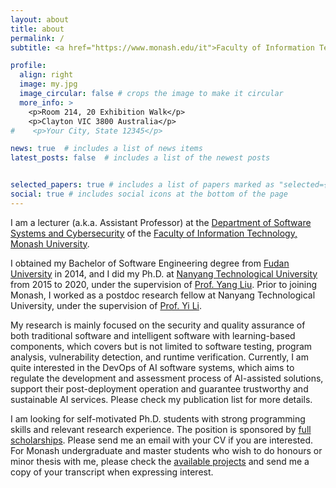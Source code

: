 ```yaml
---
layout: about
title: about
permalink: /
subtitle: <a href="https://www.monash.edu/it">Faculty of Information Technology, Monash University, Australia</a>

profile:
  align: right
  image: my.jpg
  image_circular: false # crops the image to make it circular
  more_info: > 
    <p>Room 214, 20 Exhibition Walk</p>
    <p>Clayton VIC 3800 Australia</p>
#    <p>Your City, State 12345</p>

news: true  # includes a list of news items
latest_posts: false  # includes a list of the newest posts


selected_papers: true # includes a list of papers marked as "selected={true}"
social: true # includes social icons at the bottom of the page
---
```


I am a lecturer (a.k.a. Assistant Professor) at the [Department of Software Systems and Cybersecurity](https://www.monash.edu/it/ssc) of the [Faculty of Information Technology, Monash University](https://www.monash.edu/it).

I obtained my Bachelor of Software Engineering degree from [Fudan University](https://www.fudan.edu.cn/en/) in 2014, and I did my Ph.D. at [Nanyang Technological University](https://www.ntu.edu.sg/) from 2015 to 2020, under the supervision of [Prof. Yang Liu](https://personal.ntu.edu.sg/yangliu/).
Prior to joining Monash, I worked as a postdoc research fellow at Nanyang Technological University, under the supervision of [Prof. Yi Li](https://personal.ntu.edu.sg/yi_li/).

My research is mainly focused on the security and quality assurance of both traditional software and intelligent software with learning-based components, which covers but is not limited to software testing, program analysis, vulnerability detection, and runtime verification. Currently, I am quite interested in the DevOps of AI software systems, which aims to regulate the development and assessment process of AI-assisted solutions, support their post-deployment operation and guarantee trustworthy and sustainable AI services. Please check my publication list for more details.

I am looking for self-motivated Ph.D. students with strong programming skills and relevant research experience. The position is sponsored by [full scholarships](https://www.monash.edu/it/research/graduate-research/scholarships-and-support/scholarships-and-applications). Please send me an email with your CV if you are interested. For Monash undergraduate and master students who wish to do honours or minor thesis with me, please check the [available projects](https://supervisorconnect.it.monash.edu/supervisors/xiaoning-du) and send me a copy of your transcript when expressing interest.

<!---
Write your biography here. Tell the world about yourself. Link to your favorite [subreddit](http://reddit.com). You can put a picture in, too. The code is already in, just name your picture `prof_pic.jpg` and put it in the `img/` folder.

Put your address / P.O. box / other info right below your picture. You can also disable any of these elements by editing `profile` property of the YAML header of your `_pages/about.md`. Edit `_bibliography/papers.bib` and Jekyll will render your [publications page](/al-folio/publications/) automatically.

Link to your social media connections, too. This theme is set up to use [Font Awesome icons](https://fontawesome.com/) and [Academicons](https://jpswalsh.github.io/academicons/), like the ones below. Add your Facebook, Twitter, LinkedIn, Google Scholar, or just disable all of them.
--->
